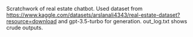 Scratchwork of real estate chatbot.
Used dataset from https://www.kaggle.com/datasets/arslanali4343/real-estate-dataset?resource=download
and gpt-3.5-turbo for generation.
out_log.txt shows crude outputs.